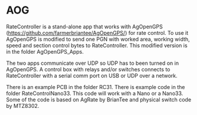 # AOG
RateController is a stand-alone app that works with AgOpenGPS (https://github.com/farmerbriantee/AgOpenGPS/) for rate control. To use it AgOpenGPS is modified to send one PGN with worked area, working width, speed and section control bytes to RateController. This modified version is in the folder AgOpenGPS_Apps. 

The two apps communicate over UDP so UDP has to been turned on in AgOpenGPS. A control box with relays and/or switches connects to RateController with a serial comm port on USB or UDP over a network.

There is an example PCB in the folder RC31. There is example code in the folder RateControlNano33. This code will work with a Nano or a Nano33. Some of the code is based on AgRate by BrianTee and physical switch code by MTZ8302.
